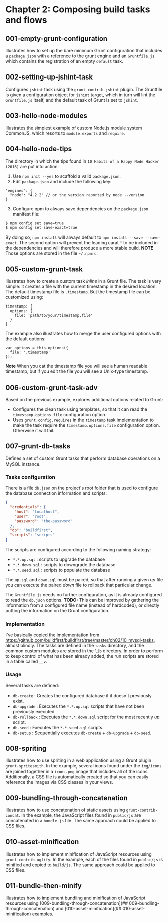 Chapter 2: Composing build tasks and flows
==========================================

## 001-empty-grunt-configuration
Illustrates how to set up the bare minimum Grunt configuration that includes a `package.json` with a reference to the grunt engine and an `Gruntfile.js` which contains the registration of an empty `default` task.

## 002-setting-up-jshint-task
Configures `jshint` task using the `grunt-contrib-jshint` plugin. The Gruntfile is given a configuration object for `jshint` target, which in turn will lint the `Gruntfile.js` itself, and the default task of Grunt is set to `jshint`.

## 003-hello-node-modules
Illustrates the simplest example of custom Node.js module system CommonJS, which resorts to `module.exports` and `require`.

## 004-hello-node-tips
The directory in which the tips found in `10 Habits of a Happy Node Hacker (2016)` are put into action.
1. Use `npm init --yes` to scaffold a valid `package.json`.
2. Edit `package.json` and include the following key:
```
"engines": {
  "node": "4.2.2" // or the version reported by node --version
}
```
3. Configure npm to always save dependencies on the `package.json` manifest file:
```
$ npm config set save=true
$ npm config set save-exact=true
```
By doing so, `npm install` will always default to `npm install --save --save-exact`.
The second option will prevent the leading carat `^` to be included in the dependencies and will therefore produce a more stable build.
**NOTE**
Those options are stored in the file `~/.npmrc`.

## 005-custom-grunt-task
Illustrates how to create a custom task *inline* in a Grunt file. The task is very simple: it creates a file with the current timestamp in the desired location.
The default timestamp file is `.timestamp`. But the timestamp  file can be customized using:
```
timestamp: {
  options: {
    file: 'path/to/your/timestamp.file'
  }
}
```
The example also illustrates how to merge the user configured options with the default options:
```
var options = this.options({
  file: '.timestamp'
});
```

**Note** When you cat the timestamp file you will see a human readable timestamp, but if you edit the file you will see a Unix-type timestamp.

## 006-custom-grunt-task-adv
Based on the previous example, explores additional options related to Grunt:
+ Configures the clean task using templates, so that it can read the `timestamp.options.file` configuration option.
+ Uses `grunt.config.requires` in the `timestamp` task implementation to make the task require the `timestamp.options.file` configuration option. Otherwise it will fail.

## 007-grunt-db-tasks
Defines a set of custom Grunt tasks that perform database operations on a MySQL instance.

### Tasks configuration
There is a file `db.json` on the project's root folder that is used to configure the database connection information and scripts:
```json
{
  "credentials": {
    "host": "localhost",            
    "user": "root",
    "password": "the-password"
  },
  "db": "buildfirst",
  "scripts": "scripts"
}
```
The scripts are configured according to the following naming strategy:
+ `*.*.up.sql`   : scripts to upgrade the database
+ `*.*.down.sql` : scripts to downgrade the database
+ `*.*.seed.sql` : scripts to populate the database

The `up.sql` and `down.sql` must be paired, so that after running a given *up* file you can execute the paired *down* file to rollback that particular change.

The `Gruntfile.js` needs no further configuration, as it is already configured to read the `db.json` options.
**TODO:**
This can be improved by gathering the information from a configured file name (instead of hardcoded), or directly putting the information on the Grunt configuration.

### Implementation
I've basically copied the implementation from https://github.com/buildfirst/buildfirst/tree/master/ch02/10_mysql-tasks, almost blindly.
The tasks are defined in the `tasks` directory, and the common custom modules are stored in the `lib` directory.
In order to perform to keep control of what has been already added, the run scripts are stored in a table called `__v`.

### Usage
Several tasks are defined:
+ `db-create`   : Creates the configured database if it doesn't previously exist.
+ `db-upgrade`  : Executes the `*.*.up.sql` scripts that have not been previously executed
+ `db-rollback` : Executes the `*.*.down.sql` script for the most recently *up* script.
+ `db-seed`     : Executes the `*.*.seed.sql` scripts.
+ `db-setup`    : Sequentially executes `db-create` + `db-upgrade` + `db-seed`.

## 008-spriting
Illustrates how to use spriting in a web application using a Grunt plugin `grunt-spritesmith`. In the example, several icons found under the `img/icons` are joined together in a `icons.png` image that includes all of the icons. Additionally, a CSS file is automatically created so that you can easily reference the images via CSS classes in your views.

## 009-bundling-through-concatenation
Illustrates how to use concatenation of static assets using `grunt-contrib-concat`. In the example, the JavaScript files found in `public/js` are concatenated in a `bundle.js` file. The same approach could be applied to CSS files.

## 010-asset-minification
Illustrates how to implement minification of JavaScript resources using `grunt-contrib-uglify`. In the example, each of the files found in `public/js` is minified and copied to `build/js`. The same approach could be applied to CSS files.

## 011-bundle-then-minify
Illustrates how to implement bundling and minification of JavaScript resources using [009-bundling-through-concatenation](## 009-bundling-through-concatenation) and [010-asset-minification](## 010-asset-minification) examples.
